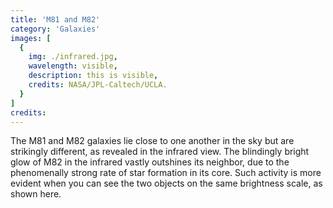 ```yaml
---
title: 'M81 and M82'
category: 'Galaxies'
images: [ 
  {
    img: ./infrared.jpg,
    wavelength: visible,
    description: this is visible,
    credits: NASA/JPL-Caltech/UCLA.
  }
]
credits: 
---
```

The M81 and M82 galaxies lie close to one another in the sky but are strikingly different, as revealed in the infrared view. The blindingly bright glow of M82 in the infrared vastly outshines its neighbor, due to the phenomenally strong rate of star formation in its core. Such activity is more evident when you can see the two objects on the same brightness scale, as shown here. 